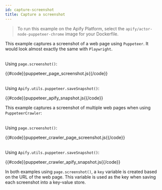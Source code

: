 ```yaml
---
id: capture-screenshot
title: Capture a screenshot
---
```


> To run this example on the Apify Platform, select the `apify/actor-node-puppeteer-chrome` image for your Dockerfile.

This example captures a screenshot of a web page using `Puppeteer`. It would look almost exactly the same with `Playwright`.

<!--DOCUSAURUS_CODE_TABS-->

<!-- PageScreenshot -->
\
Using `page.screenshot()`:

{{#code}}puppeteer_page_screenshot.js{{/code}}

<!-- ApifySnapshot -->
\
Using `Apify.utils.puppeteer.saveSnapshot()`:

{{#code}}puppeteer_apify_snapshot.js{{/code}}

<!--END_DOCUSAURUS_CODE_TABS-->

This example captures a screenshot of multiple web pages when using `PuppeteerCrawler`:

<!--DOCUSAURUS_CODE_TABS-->

<!-- PageScreenshot -->
\
Using `page.screenshot()`:

{{#code}}puppeteer_crawler_page_screenshot.js{{/code}}

<!-- ApifySnapshot -->
\
Using `Apify.utils.puppeteer.saveSnapshot()`:

{{#code}}puppeteer_crawler_apify_snapshot.js{{/code}}

<!--END_DOCUSAURUS_CODE_TABS-->

In both examples using `page.screenshot()`, a `key` variable is created based on the URL of the web page.
 This variable is used as the key when saving each screenshot into a key-value store.
